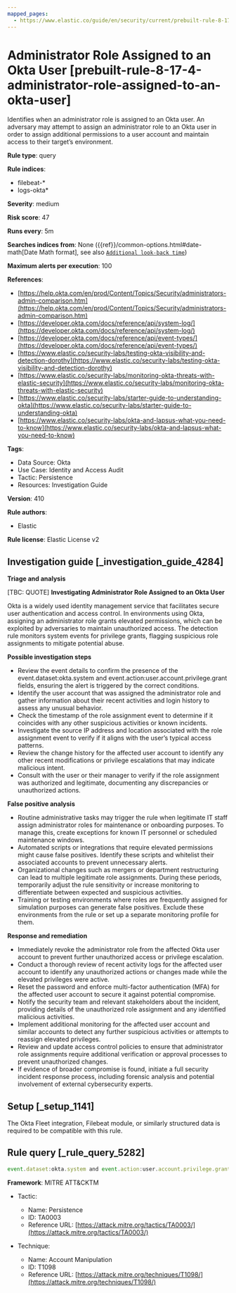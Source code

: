 ```yaml
---
mapped_pages:
  - https://www.elastic.co/guide/en/security/current/prebuilt-rule-8-17-4-administrator-role-assigned-to-an-okta-user.html
---
```


# Administrator Role Assigned to an Okta User [prebuilt-rule-8-17-4-administrator-role-assigned-to-an-okta-user]

Identifies when an administrator role is assigned to an Okta user. An adversary may attempt to assign an administrator role to an Okta user in order to assign additional permissions to a user account and maintain access to their target’s environment.

**Rule type**: query

**Rule indices**:

* filebeat-*
* logs-okta*

**Severity**: medium

**Risk score**: 47

**Runs every**: 5m

**Searches indices from**: None ({{ref}}/common-options.html#date-math[Date Math format], see also [`Additional look-back time`](docs-content://solutions/security/detect-and-alert/create-detection-rule.md#rule-schedule))

**Maximum alerts per execution**: 100

**References**:

* [https://help.okta.com/en/prod/Content/Topics/Security/administrators-admin-comparison.htm](https://help.okta.com/en/prod/Content/Topics/Security/administrators-admin-comparison.htm)
* [https://developer.okta.com/docs/reference/api/system-log/](https://developer.okta.com/docs/reference/api/system-log/)
* [https://developer.okta.com/docs/reference/api/event-types/](https://developer.okta.com/docs/reference/api/event-types/)
* [https://www.elastic.co/security-labs/testing-okta-visibility-and-detection-dorothy](https://www.elastic.co/security-labs/testing-okta-visibility-and-detection-dorothy)
* [https://www.elastic.co/security-labs/monitoring-okta-threats-with-elastic-security](https://www.elastic.co/security-labs/monitoring-okta-threats-with-elastic-security)
* [https://www.elastic.co/security-labs/starter-guide-to-understanding-okta](https://www.elastic.co/security-labs/starter-guide-to-understanding-okta)
* [https://www.elastic.co/security-labs/okta-and-lapsus-what-you-need-to-know](https://www.elastic.co/security-labs/okta-and-lapsus-what-you-need-to-know)

**Tags**:

* Data Source: Okta
* Use Case: Identity and Access Audit
* Tactic: Persistence
* Resources: Investigation Guide

**Version**: 410

**Rule authors**:

* Elastic

**Rule license**: Elastic License v2

## Investigation guide [_investigation_guide_4284]

**Triage and analysis**

[TBC: QUOTE]
**Investigating Administrator Role Assigned to an Okta User**

Okta is a widely used identity management service that facilitates secure user authentication and access control. In environments using Okta, assigning an administrator role grants elevated permissions, which can be exploited by adversaries to maintain unauthorized access. The detection rule monitors system events for privilege grants, flagging suspicious role assignments to mitigate potential abuse.

**Possible investigation steps**

* Review the event details to confirm the presence of the event.dataset:okta.system and event.action:user.account.privilege.grant fields, ensuring the alert is triggered by the correct conditions.
* Identify the user account that was assigned the administrator role and gather information about their recent activities and login history to assess any unusual behavior.
* Check the timestamp of the role assignment event to determine if it coincides with any other suspicious activities or known incidents.
* Investigate the source IP address and location associated with the role assignment event to verify if it aligns with the user’s typical access patterns.
* Review the change history for the affected user account to identify any other recent modifications or privilege escalations that may indicate malicious intent.
* Consult with the user or their manager to verify if the role assignment was authorized and legitimate, documenting any discrepancies or unauthorized actions.

**False positive analysis**

* Routine administrative tasks may trigger the rule when legitimate IT staff assign administrator roles for maintenance or onboarding purposes. To manage this, create exceptions for known IT personnel or scheduled maintenance windows.
* Automated scripts or integrations that require elevated permissions might cause false positives. Identify these scripts and whitelist their associated accounts to prevent unnecessary alerts.
* Organizational changes such as mergers or department restructuring can lead to multiple legitimate role assignments. During these periods, temporarily adjust the rule sensitivity or increase monitoring to differentiate between expected and suspicious activities.
* Training or testing environments where roles are frequently assigned for simulation purposes can generate false positives. Exclude these environments from the rule or set up a separate monitoring profile for them.

**Response and remediation**

* Immediately revoke the administrator role from the affected Okta user account to prevent further unauthorized access or privilege escalation.
* Conduct a thorough review of recent activity logs for the affected user account to identify any unauthorized actions or changes made while the elevated privileges were active.
* Reset the password and enforce multi-factor authentication (MFA) for the affected user account to secure it against potential compromise.
* Notify the security team and relevant stakeholders about the incident, providing details of the unauthorized role assignment and any identified malicious activities.
* Implement additional monitoring for the affected user account and similar accounts to detect any further suspicious activities or attempts to reassign elevated privileges.
* Review and update access control policies to ensure that administrator role assignments require additional verification or approval processes to prevent unauthorized changes.
* If evidence of broader compromise is found, initiate a full security incident response process, including forensic analysis and potential involvement of external cybersecurity experts.


## Setup [_setup_1141]

The Okta Fleet integration, Filebeat module, or similarly structured data is required to be compatible with this rule.


## Rule query [_rule_query_5282]

```js
event.dataset:okta.system and event.action:user.account.privilege.grant
```

**Framework**: MITRE ATT&CKTM

* Tactic:

    * Name: Persistence
    * ID: TA0003
    * Reference URL: [https://attack.mitre.org/tactics/TA0003/](https://attack.mitre.org/tactics/TA0003/)

* Technique:

    * Name: Account Manipulation
    * ID: T1098
    * Reference URL: [https://attack.mitre.org/techniques/T1098/](https://attack.mitre.org/techniques/T1098/)



